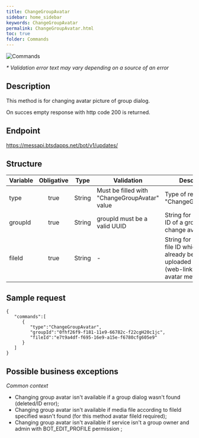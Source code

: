 ```yaml
---
title: ChangeGroupAvatar
sidebar: home_sidebar
keywords: ChangeGroupAvatar
permalink: ChangeGroupAvatar.html
toc: true
folder: Commands
---
```


![Commands](images/ChangeGroupAvatar.png "BotCommandChangeGroupAvatar")
<p>
<i>* Validation error text may vary depending on a source of an error</i>
</p>



## Description

<p> This method is for changing avatar picture of group dialog.
</p>
<p> On succes empty response with http code 200 is returned.
</p>

## Endpoint

https://messapi.btsdapps.net/bot/v1/updates/

## Structure

| Variable  | Obligative  | Type| Validation| Description
|---|:---:|---|---|---|
| type | true | String | Must be filled with "ChangeGroupAvatar" value |Type of request "ChangeGroupAvatar" |
| groupId  | true |  String | groupId must be a valid UUID| String for specifying ID of a group dialog to change avatar of |
| fileId  | true |  String | -| String for specifying file ID which has already been uploaded as an avatar (web-link for upload avatar method) |

## Sample request

```
{  
   "commands":[  
      {  
         "type":"ChangeGroupAvatar",
         "groupId":"0fhf26f9-f181-11e9-66782c-f22cgH20c1jc",
         "fileId":"e7t9a4df-f695-16e9-a15e-f6780cfg605e9"
      }
   ]
}
```

## Possible business exceptions

<i>Common context
</i>
<p>
<ul>
<li> Changing group avatar isn't available if a group dialog wasn't found (deleted/ID error);
</li>
<li> Changing group avatar isn't available if media file according to fileId specified wasn't found (for this method avatar fileId required);
</li>
<li> Changing group avatar  isn't available if service isn't a group owner and admin with BOT_EDIT_PROFILE permission ;
</li>
</ul>
</p>
